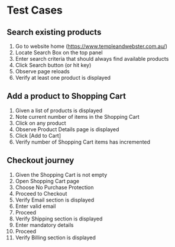 Test Cases
==========


Search existing products
------------------------

1. Go to website home (https://www.templeandwebster.com.au/)
1. Locate Search Box on the top panel
1. Enter search criteria that should always find available products
1. Click Search button (or hit <enter> key)
1. Observe page reloads
1. Verify at least one product is displayed


Add a product to Shopping Cart
------------------------------

1. Given a list of products is displayed
1. Note current number of items in the Shopping Cart
1. Click on any product
1. Observe Product Details page is displayed
1. Click [Add to Cart]
1. Verify number of Shopping Cart items has incremented


Checkout journey
----------------

1. Given the Shopping Cart is not empty
1. Open Shopping Cart page
1. Choose No Purchase Protection
1. Proceed to Checkout
1. Verify Email section is displayed
1. Enter valid email
1. Proceed
1. Verify Shipping section is displayed
1. Enter mandatory details 
1. Proceed
1. Verify Billing section is displayed

